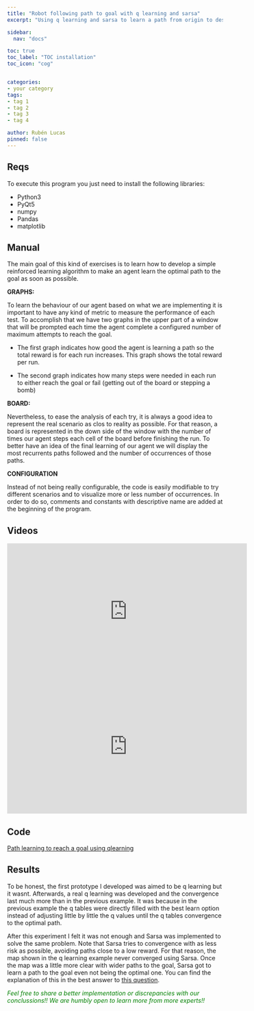 ```yaml
---
title: "Robot following path to goal with q learning and sarsa"
excerpt: "Using q learning and sarsa to learn a path from origin to destination through a mesh board"

sidebar:
  nav: "docs"

toc: true
toc_label: "TOC installation"
toc_icon: "cog"


categories:
- your category
tags:
- tag 1
- tag 2
- tag 3
- tag 4

author: Rubén Lucas
pinned: false
---
```


## Reqs

To execute this program you just need to install the following libraries:
- Python3
- PyQt5
- numpy
- Pandas
- matplotlib

## Manual

The main goal of this kind of exercises is to learn how to develop a simple reinforced learning algorithm to make an agent learn the optimal path to the goal as soon as possible.

<strong>GRAPHS:</strong>

To learn the behaviour of our agent based on what we are implementing it is important to have any kind of metric to measure the performance of each test.
To accomplish that we have two graphs in the upper part of a window that will be prompted each time the agent complete a configured number of maximum attempts to reach the goal.

- The first graph indicates how good the agent is learning a path so the total reward is for each run increases. This graph shows the total reward per run.

- The second graph indicates how many steps were needed in each run to either reach the goal or fail (getting out of the board or stepping a bomb)

<strong>BOARD:</strong>

Nevertheless, to ease the analysis of each try, it is always a good idea to represent the real scenario as clos to reality as possible. For that reason, a board is represented in the down side of the window with the number of times our agent steps each cell of the board before finishing the run. To better have an idea of the final learning of our agent we will display the most recurrents paths followed and the number of occurrences of those paths.

<strong>CONFIGURATION</strong>

Instead of not being really configurable, the code is easily modifiable to try different scenarios and to visualize more or less number of occurrences. In order to do so, comments and constants with descriptive name are added at the beginning of the program.


## Videos

<iframe width="560" height="315" src="https://www.youtube.com/embed/5pHcHyNFSP4" frameborder="0" allow="accelerometer; autoplay; clipboard-write; encrypted-media; gyroscope; picture-in-picture" allowfullscreen></iframe>

<br/>

<iframe width="560" height="315" src="https://www.youtube.com/embed/HHlRMhiZWCM" frameborder="0" allow="accelerometer; autoplay; clipboard-write; encrypted-media; gyroscope; picture-in-picture" allowfullscreen></iframe>

## Code

[Path learning to reach a goal using qlearning](https://github.com/RoboticsLabURJC/2020-phd-ruben-lucas/tree/master/robot_mesh)

## Results

To be honest, the first prototype I developed was aimed to be q learning but it wasnt. Afterwards, a real q learning was developed and the convergence last much more than in the previous example. It was because in the previous example the q tables were directly filled with the best learn option instead of adjusting little by little the q values until the q tables convergence to the optimal path.

After this experiment I felt it was not enough and Sarsa was implemented to solve the same problem.
Note that Sarsa tries to convergence with as less risk as possible, avoiding paths close to a low reward. For that reason, the map shown in the q learning example never converged using Sarsa. Once the map was a little more clear with wider paths to the goal, Sarsa got to learn a path to the goal even not being the optimal one.
You can find the explanation of this in the best answer to [this question](https://stats.stackexchange.com/questions/326788/when-to-choose-sarsa-vs-q-learning).



<span style="color:green">*Feel free to share a better implementation or discrepancies with our conclussions!! We are humbly open to learn more from more experts!!*</span>

